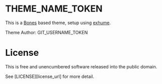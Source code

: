 # THEME_NAME_TOKEN

This is a [Bones][bones_url] based theme, setup using [exhume][exhume_url].

Theme Author: GIT_USERNAME_TOKEN

# License
This is free and unencumbered software released into the public domain.  

See [LICENSE][license_url] for more detail.

[bones_url]: https://github.com/eddiemachado/bones
[exhume_url]: https://github.com/tehfoo/exhume
[exhume_url]: LICENSE